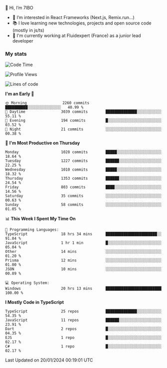 👋 Hi, I’m 7IBO

- 👀 I’m interested in React Frameworks (Next.js, Remix.run...)
- 📚 I love learning new technologies, projects and open source code (mostly in js/ts)
- 💼 I'm currently working at Fluidexpert (France) as a junior lead developer

### My stats
<!--START_SECTION:waka-->
![Code Time](http://img.shields.io/badge/Code%20Time-437%20hrs%2029%20mins-blue)

![Profile Views](http://img.shields.io/badge/Profile%20Views-0-blue)

![Lines of code](https://img.shields.io/badge/From%20Hello%20World%20I%27ve%20Written-6.8%20million%20lines%20of%20code-blue)

**I'm an Early 🐤** 

```text
🌞 Morning                2260 commits        ██████████░░░░░░░░░░░░░░░   40.99 % 
🌆 Daytime                3039 commits        ██████████████░░░░░░░░░░░   55.11 % 
🌃 Evening                194 commits         █░░░░░░░░░░░░░░░░░░░░░░░░   03.52 % 
🌙 Night                  21 commits          ░░░░░░░░░░░░░░░░░░░░░░░░░   00.38 % 
```
📅 **I'm Most Productive on Thursday** 

```text
Monday                   1028 commits        █████░░░░░░░░░░░░░░░░░░░░   18.64 % 
Tuesday                  1227 commits        ██████░░░░░░░░░░░░░░░░░░░   22.25 % 
Wednesday                1010 commits        █████░░░░░░░░░░░░░░░░░░░░   18.32 % 
Thursday                 1353 commits        ██████░░░░░░░░░░░░░░░░░░░   24.54 % 
Friday                   803 commits         ████░░░░░░░░░░░░░░░░░░░░░   14.56 % 
Saturday                 35 commits          ░░░░░░░░░░░░░░░░░░░░░░░░░   00.63 % 
Sunday                   58 commits          ░░░░░░░░░░░░░░░░░░░░░░░░░   01.05 % 
```


📊 **This Week I Spent My Time On** 

```text
💬 Programming Languages: 
TypeScript               18 hrs 34 mins      ███████████████████████░░   91.84 % 
JavaScript               1 hr 1 min          █░░░░░░░░░░░░░░░░░░░░░░░░   05.04 % 
Other                    14 mins             ░░░░░░░░░░░░░░░░░░░░░░░░░   01.20 % 
Prisma                   12 mins             ░░░░░░░░░░░░░░░░░░░░░░░░░   01.00 % 
JSON                     10 mins             ░░░░░░░░░░░░░░░░░░░░░░░░░   00.89 % 

💻 Operating System: 
Windows                  20 hrs 13 mins      █████████████████████████   100.00 % 
```

**I Mostly Code in TypeScript** 

```text
TypeScript               25 repos            ██████████████░░░░░░░░░░░   54.35 % 
JavaScript               11 repos            ██████░░░░░░░░░░░░░░░░░░░   23.91 % 
Dart                     2 repos             █░░░░░░░░░░░░░░░░░░░░░░░░   04.35 % 
EJS                      1 repo              █░░░░░░░░░░░░░░░░░░░░░░░░   02.17 % 
C#                       1 repo              █░░░░░░░░░░░░░░░░░░░░░░░░   02.17 % 
```




 Last Updated on 20/01/2024 00:19:01 UTC
<!--END_SECTION:waka-->

